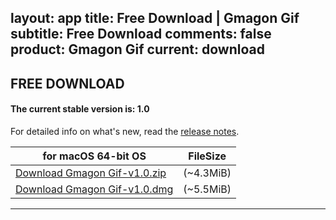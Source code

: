 layout: app
title: Free Download | Gmagon Gif
subtitle: Free Download
comments: false
product: Gmagon Gif
current: download
---

## <strong>FREE DOWNLOAD</strong>

#### <b>The current stable version is: 1.0</b>

For detailed info on what's new, read the [release notes](./changelog.html).

for macOS 64-bit OS | FileSize
------------------------------ | -------------------------
[Download Gmagon Gif-v1.0.zip](http://www.filefactory.com/file/1zgddm1poj9d/Gmagon%20Gif-1.0.zip)    | (~4.3MiB)
[Download Gmagon Gif-v1.0.dmg](http://www.filefactory.com/file/7hhd1n3r265z/Gmagon-Gif-1.0.dmg)    | (~5.5MiB)


---

